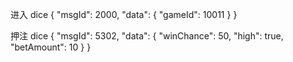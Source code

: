 进入 dice
{
"msgId": 2000,
"data": {
"gameId": 10011
}
}


押注 dice
{
"msgId": 5302,
"data": {
"winChance": 50,
"high": true,
"betAmount": 10
}
}